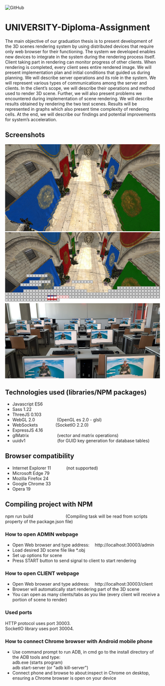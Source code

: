 <!-- Tags (https://shields.io/) -->
![GitHub](https://img.shields.io/github/license/lukaprijatelj/UNIVERSITY-Diploma-Assignment)

# UNIVERSITY-Diploma-Assignment
The main objective of our graduation thesis is to present development of the 3D scenes rendering system by using distributed devices that require only web browser for their functioning. The system we developed enables new devices to integrate in the system during the rendering process itself. Client taking part in rendering can monitor progress of other clients. When rendering is completed, every client sees entire rendered image. We will present implementation plan and initial conditions that guided us during planning. We will describe server operations and its role in the system. We will represent various types of communications among the server and clients. In the client’s scope, we will describe their operations and method used to render 3D scene. Further, we will also present problems we encountered during implementation of scene rendering. We will describe results obtained by rendering the two test scenes. Results will be represented in graphs which also present time complexity of rendering cells. At the end, we will describe our findings and potential improvements for system’s acceleration.

## Screenshots
<!--  ![alt tag](https://raw.githubusercontent.com/lukaprijatelj/UNIVERSITY-Diploma-Assignment/master/images/Screenshot_1.jpg) -->
<!--  ![alt tag](https://raw.githubusercontent.com/lukaprijatelj/UNIVERSITY-Diploma-Assignment/master/images/All.jpg) -->
![alt tag](https://raw.githubusercontent.com/lukaprijatelj/UNIVERSITY-Diploma-Assignment/master/images/rendered-image-castle.jpg)
![alt tag](https://raw.githubusercontent.com/lukaprijatelj/UNIVERSITY-Diploma-Assignment/master/images/partially-rendered.jpg)
![alt tag](https://raw.githubusercontent.com/lukaprijatelj/UNIVERSITY-Diploma-Assignment/master/images/30-clients-rendering.jpg)

## Technologies used (libraries/NPM packages)
- Javascript ES6
- Sass 1.22
- ThreeJS 0.103
- WebGL 2.0 	                 &emsp;&emsp;&emsp;&emsp;&nbsp;&nbsp; (OpenGL es 2.0 - glsl)
- WebSockets                   &emsp;&emsp;&emsp;&nbsp;&nbsp; (SocketIO 2.2.0)
- ExpressJS 4.16
- glMatrix 				             &emsp;&emsp;&emsp;&emsp;&emsp;&emsp; (vector and matrix operations)
- uuidv1 				               &emsp;&emsp;&emsp;&emsp;&emsp;&emsp;&nbsp;&nbsp;&nbsp; (for GUID key generation for database tables)

## Browser compatibility
- Internet Explorer 11 			   &emsp;&emsp;&emsp; (not supported)
- Microsoft Edge 79
- Mozilla Firefox 24
- Google Chrome 33
- Opera 19

## Compiling project with NPM
npm run build				           &emsp;&emsp;&emsp;&emsp;&emsp;&emsp;&emsp; (Compiling task will be read from scripts property of the package.json file)

### How to open ADMIN webpage
- Open Web browser and type address:&emsp;   http://localhost:30003/admin
- Load desired 3D scene file like &#42;.obj
- Set up options for scene
- Press START button to send signal to client to start rendering

### How to open CLIENT webpage
- Open Web browser and type address:&emsp;    http://localhost:30003/client
- Browser will automatically start rendering part of the 3D scene
- You can open as many clients/tabs as you like (every client will receive a portion of scene to render)

### Used ports
HTTP protocol uses port 30003. <br />
SocketIO library uses port 30004.

### How to connect Chrome browser with Android mobile phone
- Use command prompt to run ADB, in cmd go to the install directory of the ADB tools and type: <br />
  adb.exe				(starts program) <br />
  adb start-server 			(or "adb kill-server") <br />
- Connect phone and browse to about:inspect in Chrome on desktop, ensuring a Chrome browser is open on your device
